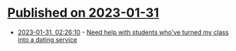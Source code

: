 # [Published on 2023-01-31](index.md)

* [2023-01-31, 02:26:10](https://news.ycombinator.com/item?id=34590087) - [Need help with students who've turned my class into a dating service](https://academia.stackexchange.com/questions/192977/need-help-with-students-whove-turned-my-class-into-a-dating-service)
